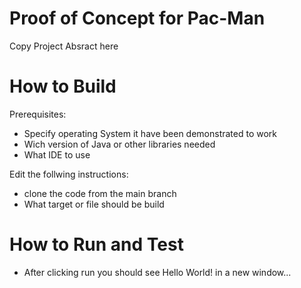 # Proof of Concept for Pac-Man
Copy Project Absract here

# How to Build
Prerequisites:
- Specify operating System it have been demonstrated to work 
- Wich version of Java or other libraries needed 
- What IDE to use

Edit the follwing instructions:
- clone the code from the main branch
- What target or file should be build

# How to Run and Test
- After clicking run you should see Hello World! in a new window... 

